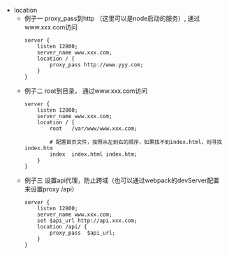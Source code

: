 * location
    * 例子一 proxy_pass到http （这里可以是node启动的服务）, 通过www.xxx.com访问
        ```
        server { 
            listen 12800; 
            server_name www.xxx.com; 
            location / { 
                proxy_pass http://www.yyy.com; 
            } 
        }

        ``` 
    * 例子二 root到目录， 通过www.xxx.com访问
        ```
        server { 
            listen 12800; 
            server_name www.xxx.com; 
            location / { 
                root   /var/www/www.xxx.com;

                # 配置首页文件，按照从左到右的顺序，如果找不到index.html，则寻找index.htm
                index  index.html index.htm;
            } 
        }

        ```
    * 例子三 设置api代理，防止跨域（也可以通过webpack的devServer配置来设置proxy /api）
        ```
        server { 
            listen 12800; 
            server_name www.xxx.com; 
            set $api_url http://api.xxx.com;
            location /api/ { 
                proxy_pass  $api_url;
            }
        }

        ```
